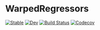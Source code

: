 # WarpedRegressors

[![Stable](https://img.shields.io/badge/docs-stable-blue.svg)](https://willtebbutt.github.io/WarpedRegressors.jl/stable)
[![Dev](https://img.shields.io/badge/docs-dev-blue.svg)](https://willtebbutt.github.io/WarpedRegressors.jl/dev)
[![Build Status](https://travis-ci.com/willtebbutt/WarpedRegressors.jl.svg?branch=master)](https://travis-ci.com/willtebbutt/WarpedRegressors.jl)
[![Codecov](https://codecov.io/gh/willtebbutt/WarpedRegressors.jl/branch/master/graph/badge.svg)](https://codecov.io/gh/willtebbutt/WarpedRegressors.jl)
